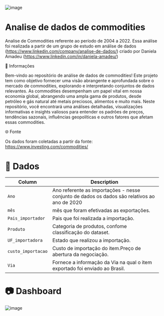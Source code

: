 ![image](https://github.com/LerinaMM/commodities/assets/83770121/d0e6e6d3-8b85-4b5f-ad7a-3003c36bf376)
# Analise de dados de commodities

Analise de Commodities referente ao período de 2004 a 2022. Essa análise foi realizada a partir de um grupo de estudo em análise de dados (https://www.linkedin.com/company/analise-de-dados/) criado por Daniela Amadeu (https://www.linkedin.com/in/daniela-amadeu/)

📖 Informações

Bem-vindo ao repositório de análise de dados de commodities! Este projeto tem como objetivo fornecer uma visão abrangente e aprofundada sobre o mercado de commodities, explorando e interpretando conjuntos de dados relevantes. As commodities desempenham um papel vital em nossa economia global, abrangendo uma ampla gama de produtos, desde petróleo e gás natural até metais preciosos, alimentos e muito mais. Neste repositório, você encontrará uma análises detalhadas, visualizações informativas e insights valiosos para entender os padrões de preços, tendências sazonais, influências geopolíticas e outros fatores que afetam essas commodities.

🌐 Fonte

Os dados foram coletadas a partir da fonte: https://www.investing.com/commodities/

# 💾 Dados

| Column     | Description              |
|------------|--------------------------|
| `Ano` | Ano referente as importações - nesse conjunto de dados os dados são relativos ao ano de 2020 |
| `mês` | mês que foram efetivadas as exportações. |
| `Pais_importador` | Pais que foi realizada a importação. |
| `Produto` | Categoria de produtos, confome classificação do dataset. |
| `UF_importadora` | Estado que realizou a importação. |
| `custo_importacao` | Custo de importação do item.Preço de abertura da negociação. |
| `Via` | Fornece a informação da Via na qual o item exportado foi enviado ao Brasil. |

# 📷 Dashboard

![image](https://github.com/LerinaMM/commodities/assets/83770121/74209e7f-72e3-4825-badb-e83bbb4048c6)


